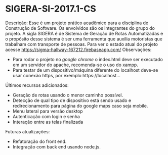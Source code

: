 # SIGERA-SI-2017.1-CS
Descrição:
Esse é um projeto prático acadêmico para a disciplina de Construção de Software. Os envolvidos são os integrantes do grupo do projeto. A sigla SIGERA é de Sistema de Geração de Rotas Automatizadas e o propósito desse sistema é ser uma ferramenta que auxilia motoristas que trabalham com transporte de pessoas.
Para ver o estado atual do projeto acesse https://sigma-hallway-167212.firebaseapp.com/
Observações: 
- Para rodar o projeto no *google chrome* o index.html deve ser executado em um servidor do apache, recomenda-se o uso do xampp.
- Para testar de um dispositivo/máquina diferente do localhost deve-se usar conexão https, por exemplo 
https://localhost...


Últimos recursos adicionados:
- Geração de rotas usando o menor caminho possível.
- Detecção de qual tipo de dispositivo está sendo usado e redirecionamento para página do google maps caso seja mobile.
- Menu lateral para versão desktop
- Autenticação com login e senha
- Interação entre as telas finalizada

Futuras atualizações:
- Refatoração do front end.
- Integração com back end usando node.js.
